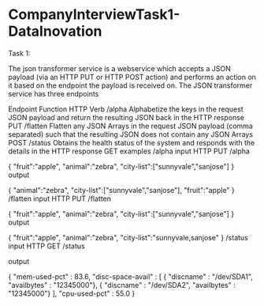 # CompanyInterviewTask1-DataInovation

Task 1:

The json transformer service is a webservice which accepts a JSON payload (via an HTTP PUT or HTTP POST action) and performs an action on it based on the endpoint the payload is received on. The JSON transformer service has three endpoints

Endpoint	Function	HTTP Verb
/alpha	Alphabetize the keys in the request JSON payload and return the resulting JSON back in the HTTP response	PUT
/flatten	Flatten any JSON Arrays in the request JSON payload (comma separated) such that the resulting JSON does not contain any JSON Arrays	POST
/status	Obtains the health status of the system and responds with the details in the HTTP response	GET
examples
/alpha
input HTTP PUT /alpha

{
  "fruit":"apple",
  "animal":"zebra",
  "city-list":["sunnyvale","sanjose"]
}
output

{
  "animal":"zebra",
  "city-list":["sunnyvale","sanjose"],
  "fruit":"apple"
}
/flatten
input HTTP PUT /flatten

{
  "fruit":"apple",
  "animal":"zebra",
  "city-list":["sunnyvale","sanjose"]
}
output

{
  "fruit":"apple",
  "animal":"zebra",
  "city-list":"sunnyvale,sanjose"
}
/status
input HTTP GET /status

output

{
  "mem-used-pct" : 83.6,
  "disc-space-avail" : [
                         { "discname" : "/dev/SDA1", "availbytes" : "12345000"},
                         { "discname" : "/dev/SDA2", "availbytes" : "12345000"}
                       ],
  "cpu-used-pct" : 55.0
}
